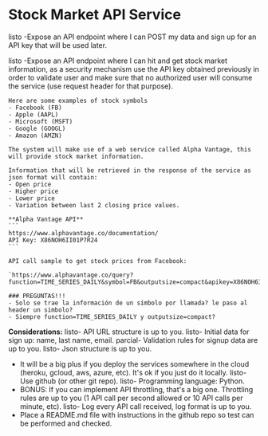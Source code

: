 # Stock Market API Service

listo -Expose an API endpoint where I can POST my data and sign up for an API key that will be used later.

listo -Expose an API endpoint where I can hit and get stock market information, as a security mechanism use the API key obtained    previously in order to validate user and make sure that no authorized user will consume the service (use request header for that purpose). 

    Here are some examples of stock symbols
    - Facebook (FB)
    - Apple (AAPL)
    - Microsoft (MSFT)
    - Google (GOOGL)
    - Amazon (AMZN)

    The system will make use of a web service called Alpha Vantage, this will provide stock market information.

    Information that will be retrieved in the response of the service as json format will contain:
    - Open price
    - Higher price
    - Lower price
    - Variation between last 2 closing price values.

    **Alpha Vantage API**
    ```
    https://www.alphavantage.co/documentation/
    API Key: X86NOH6II01P7R24
    ```

    API call sample to get stock prices from Facebook:

    `https://www.alphavantage.co/query?function=TIME_SERIES_DAILY&symbol=FB&outputsize=compact&apikey=X86NOH6II01P7R24`

    ### PREGUNTAS!!!
    - Solo se trae la información de un símbolo por llamada? le paso al header un simbolo?
    - Siempre function=TIME_SERIES_DAILY y outputsize=compact?

**Considerations:**
listo- API URL structure is up to you.
listo- Initial data for sign up: name, last name, email.
parcial- Validation rules for signup data are up to you.
listo- Json structure is up to you.
- It will be a big plus if you deploy the services somewhere in the cloud (heroku, gcloud, aws, azure, etc). It's ok if you just do it locally.
listo- Use github (or other git repo).
listo- Programming language: Python.
- BONUS: If you can implement API throttling, that's a big one. Throttling rules are up to you (1 API call per second allowed or 10 API calls per minute, etc).
listo- Log every API call received, log format is up to you.
- Place a README.md file with instructions in the github repo so test can be performed and checked.